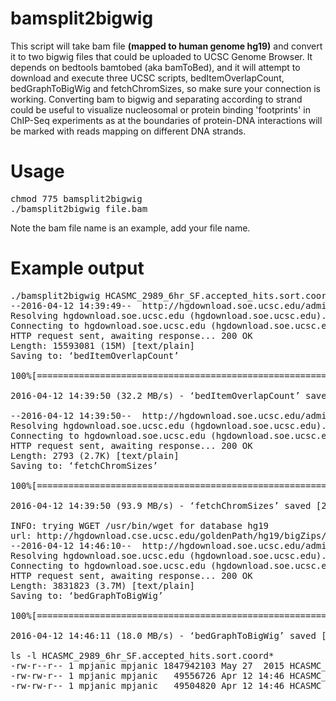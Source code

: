 # bamsplit2bigwig

This script will take bam file **(mapped to human genome hg19)** and convert it to two bigwig files that could be uploaded to UCSC Genome Browser. It depends on bedtools bamtobed (aka bamToBed), and it will attempt to download and execute three UCSC scripts, bedItemOverlapCount, bedGraphToBigWig and fetchChromSizes, so make sure your connection is working.
Converting bam to bigwig and separating according to strand could be useful to visualize nucleosomal or protein binding 'footprints' in ChIP-Seq experiments as at the boundaries of protein-DNA interactions will be marked with reads mapping on different DNA strands. 

# Usage

<pre>
chmod 775 bamsplit2bigwig
./bamsplit2bigwig file.bam
</pre>

Note the bam file name is an example, add your file name.

# Example output

<pre>
./bamsplit2bigwig HCASMC_2989_6hr_SF.accepted_hits.sort.coord.bam
--2016-04-12 14:39:49--  http://hgdownload.soe.ucsc.edu/admin/exe/linux.x86_64/bedItemOverlapCount
Resolving hgdownload.soe.ucsc.edu (hgdownload.soe.ucsc.edu)... 128.114.119.163
Connecting to hgdownload.soe.ucsc.edu (hgdownload.soe.ucsc.edu)|128.114.119.163|:80... connected.
HTTP request sent, awaiting response... 200 OK
Length: 15593081 (15M) [text/plain]
Saving to: ‘bedItemOverlapCount’

100%[=======================================================================================================================================================>] 15,593,081  32.2MB/s   in 0.5s

2016-04-12 14:39:50 (32.2 MB/s) - ‘bedItemOverlapCount’ saved [15593081/15593081]

--2016-04-12 14:39:50--  http://hgdownload.soe.ucsc.edu/admin/exe/linux.x86_64/fetchChromSizes
Resolving hgdownload.soe.ucsc.edu (hgdownload.soe.ucsc.edu)... 128.114.119.163
Connecting to hgdownload.soe.ucsc.edu (hgdownload.soe.ucsc.edu)|128.114.119.163|:80... connected.
HTTP request sent, awaiting response... 200 OK
Length: 2793 (2.7K) [text/plain]
Saving to: ‘fetchChromSizes’

100%[=======================================================================================================================================================>] 2,793       --.-K/s   in 0s

2016-04-12 14:39:50 (93.9 MB/s) - ‘fetchChromSizes’ saved [2793/2793]

INFO: trying WGET /usr/bin/wget for database hg19
url: http://hgdownload.cse.ucsc.edu/goldenPath/hg19/bigZips/hg19.chrom.sizes
--2016-04-12 14:46:10--  http://hgdownload.soe.ucsc.edu/admin/exe/linux.x86_64/bedGraphToBigWig
Resolving hgdownload.soe.ucsc.edu (hgdownload.soe.ucsc.edu)... 128.114.119.163
Connecting to hgdownload.soe.ucsc.edu (hgdownload.soe.ucsc.edu)|128.114.119.163|:80... connected.
HTTP request sent, awaiting response... 200 OK
Length: 3831823 (3.7M) [text/plain]
Saving to: ‘bedGraphToBigWig’

100%[=======================================================================================================================================================>] 3,831,823   18.0MB/s   in 0.2s

2016-04-12 14:46:11 (18.0 MB/s) - ‘bedGraphToBigWig’ saved [3831823/3831823]

ls -l HCASMC_2989_6hr_SF.accepted_hits.sort.coord*
-rw-r--r-- 1 mpjanic mpjanic 1847942103 May 27  2015 HCASMC_2989_6hr_SF.accepted_hits.sort.coord.bam
-rw-rw-r-- 1 mpjanic mpjanic   49556726 Apr 12 14:46 HCASMC_2989_6hr_SF.accepted_hits.sort.coord.bam.minus.bw
-rw-rw-r-- 1 mpjanic mpjanic   49504820 Apr 12 14:46 HCASMC_2989_6hr_SF.accepted_hits.sort.coord.bam.plus.bw
</pre>
